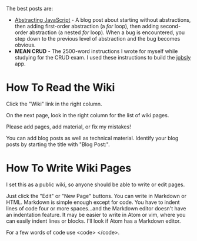 The best posts are:

* [Abstracting JavaScript](https://github.com/tdkehoe/blog/wiki/Abstracting-JavaScript) - A blog post about starting without abstractions, then adding first-order abstraction (a _for_ loop), then adding second-order abstraction (a nested _for_ loop). When a bug is encountered, you step down to the previous level of abstraction and the bug becomes obvious.
* __MEAN CRUD__ - The 2500-word instructions I wrote for myself while studying for the CRUD exam. I used these instructions to build the [jobsly](https://github.com/tdkehoe/jobsly) app.

# How To Read the Wiki

Click the "Wiki" link in the right column.

On the next page, look in the right column for the list of wiki pages.

Please add pages, add material, or fix my mistakes!

You can add blog posts as well as technical material. Identify your blog posts by starting the title with "Blog Post:".

# How To Write Wiki Pages

I set this as a public wiki, so anyone should be able to write or edit pages. 

Just click the "Edit" or "New Page" buttons. You can write in Markdown or HTML. Markdown is simple enough except for code. You have to indent lines of code four or more spaces...and the Markdown editor doesn't have an indentation feature. It may be easier to write in Atom or vim, where you can easily indent lines or blocks. I'll look if Atom has a Markdown editor.

For a few words of code use &lt;code&gt; &lt;/code&gt;.
